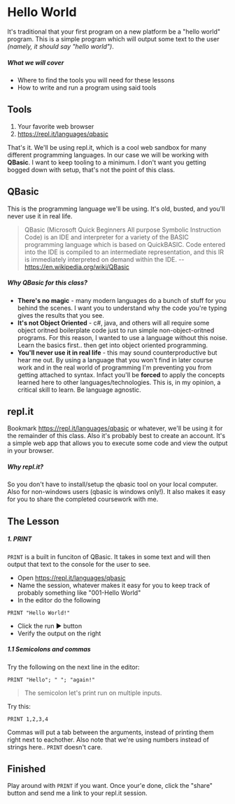 # Hello World
It's traditional that your first program on a new platform be a "hello world" program.  This is a simple program which will output some text to the user *(namely, it should say "hello world")*. 

##### What we will cover
* Where to find the tools you will need for these lessons
* How to write and run a program using said tools

## Tools
1. Your favorite web browser
2. https://repl.it/languages/qbasic

That's it.  We'll be using repl.it, which is a cool web sandbox for many different programming languages.  In our case we will be working with **QBasic**.  I want to keep tooling to a minimum.  I don't want you getting bogged down with setup, that's not the point of this class.

## QBasic
This is the programming language we'll be using.  It's old, busted, and you'll never use it in real life.

> QBasic (Microsoft Quick Beginners All purpose Symbolic Instruction Code) is an IDE and interpreter for a variety of the BASIC programming language which is based on QuickBASIC. Code entered into the IDE is compiled to an intermediate representation, and this IR is immediately interpreted on demand within the IDE. -- https://en.wikipedia.org/wiki/QBasic

##### Why QBasic for this class?
- **There's no magic** - many modern languages do a bunch of stuff for you behind the scenes.  I want you to understand why the code you're typing gives the results that you see.
- **It's not Object Oriented** - c#, java, and others will all require some object oritned boilerplate code just to run simple non-object-oritned programs.  For this reason, I wanted to use a language without this noise.  Learn the basics first.. then get into object oriented programming.
- **You'll never use it in real life** - this may sound counterproductive but hear me out.  By using a language that you won't find in later course work and in the real world of programming I'm preventing you from getting attached to syntax.  Infact you'll be **forced** to apply the concepts learned here to other languages/technologies.  This is, in my opinion, a critical skill to learn.  Be language agnostic.

## repl.it
Bookmark https://repl.it/languages/qbasic or whatever, we'll be using it for the remainder of this class.  Also it's probably best to create an account.  It's a simple web app that allows you to execute some code and view the output in your browser.  

##### Why repl.it?
So you don't have to install/setup the qbasic tool on your local computer.  Also for non-windows users (qbasic is windows only!).  It also makes it easy for you to share the completed coursework with me.

## The Lesson
##### 1. PRINT
`PRINT` is a built in funciton of QBasic.  It takes in some text and will then output that text to the console for the user to see.

* Open https://repl.it/languages/qbasic
* Name the session, whatever makes it easy for you to keep track of probably something like "001-Hello World"
* In the editor do the following
```
PRINT "Hello World!"
```
* Click the run ▶ button
* Verify the output on the right

##### 1.1 Semicolons and commas
Try the following on the next line in the editor:
```
PRINT "Hello"; " "; "again!"
```

>The semicolon let's print run on multiple inputs.

Try this:
```
PRINT 1,2,3,4
```
Commas will put a tab between the arguments, instead of printing them right next to eachother.  Also note that we're using numbers instead of strings here.. `PRINT` doesn't care.

## Finished
Play around with `PRINT` if you want.  Once your'e done, click the "share" button and send me a link to your repl.it session.